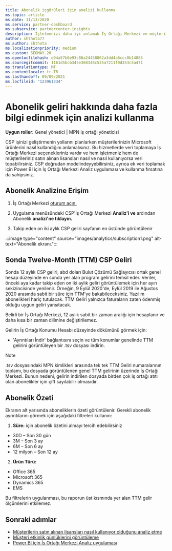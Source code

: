 ```yaml
---
title: Abonelik içgörüleri için analizi kullanma
ms.topic: article
ms.date: 11/13/2020
ms.service: partner-dashboard
ms.subservice: partnercenter-insights
description: İşletmenizi daha iyi anlamak İş Ortağı Merkezi ve müşterilerimizin satın aldığınız lisansları nasıl kullanabileceğini öğrenmek için İş Ortağı Merkezi'de analiz kullanmayı öğrenin.
author: shthota77
ms.author: shthota
ms.localizationpriority: medium
ms.custom: SEOMAY.20
ms.openlocfilehash: e94a57b6e93c86a24458862a3dd4a6ccc0b14885
ms.sourcegitcommit: 1161d5bcb345e368348c535a7211f0d353c5a471
ms.translationtype: MT
ms.contentlocale: tr-TR
ms.lasthandoff: 09/09/2021
ms.locfileid: "123961334"
---
```

# <a name="use-analytics-to-learn-more-about-subscription-revenue"></a>Abonelik geliri hakkında daha fazla bilgi edinmek için analizi kullanma

**Uygun roller:** Genel yönetici | MPN iş ortağı yöneticisi

CSP işinizi geliştirmenin yollarını planlarken müşterilerinizin Microsoft ürünlerini nasıl kullandığını anlamalısınız. Bu hizmetlerde veri toplamaya İş Ortağı Merkezi seçenekleriniz vardır ve hem işletmeniz hem de müşterileriniz satın alınan lisansları nasıl ve nasıl kullanıyorsa veri topabilirsiniz. CSP doğrudan modelindeyyebilirsiniz, ayrıca ek veri toplamak için Power BI için İş Ortağı Merkezi Analiz uygulaması ve kullanma fırsatına da sahipsiniz.

## <a name="access-to-the-subscription-analytics"></a>Abonelik Analizine Erişim

1. İş Ortağı Merkezi [oturum açın.](https://partner.microsoft.com/dashboard/home)
1. Uygulama menüsündeki CSP'İş Ortağı Merkezi **Analiz'i ve** ardından Abonelik **analizi'ne tıklayın.**

1. Takip eden on iki aylık CSP geliri sayfanın en üstünde görüntülenir

:::image type="content" source="images/analytics/subscription1.png" alt-text="Abonelik ekranı.":::

## <a name="trailing-twelve-month-ttm-csp-revenue"></a>Sonda Twelve-Month (TTM) CSP Geliri

Sonda 12 aylık CSP geliri, abd doları Bulut Çözümü Sağlayıcısı ortak genel hesap düzeyinde en sonda yer alan program gelirini temsil eder. Veriler, önceki aya kadar takip eden on iki aylık geliri görüntülemek için her ayın sekizincisinde yenilenir. Örneğin, 9 Eylül 2020'de, Eylül 2019 ile Ağustos 2020 arasında sabit bir süre için TTM'ye bakabileceksiniz. Yazılım abonelikleri hariç tutulacak. TTM Geliri yalnızca faturaların zaten ödenmiş olduğu uygun geliri yansıtacak. 

Belirli bir İş Ortağı Merkezi, 12 aylık sabit bir zaman aralığı için hesaplanır ve daha kısa bir zaman dilimine değiştirilemez.

Gelirin İş Ortağı Konumu Hesabı düzeyinde dökümünü görmek için:

- 'Ayrıntıları İndir' bağlantısını seçin ve tüm konumlar genelinde TTM gelirini görüntüleyen bir .tsv dosyası indirin.

>[!NOTE] 
>.tsv dosyasındaki MPN kimlikleri arasında tek tek TTM Geliri numaralarının toplamı, bu dosyada görüntülenen genel TTM gelirinin üzerinde İş Ortağı Merkezi. Bunun nedeni, gelirin indirilen dosyada birden çok iş ortağı atıtı olan abonelikler için çift sayılabilir olmasıdır.

## <a name="subscription-summary"></a>Abonelik Özeti

Ekranın alt yarısında aboneliklerin özeti görüntülenir. Gerekli abonelik ayrıntılarını görmek için aşağıdaki filtreleri kullanın:  

1. **Süre:** için abonelik özetini almayı tercih edebilirsiniz 

- 30D – Son 30 gün
- 3M – Son 3 ay
- 6M – Son 6 ay
- 12 milyon – Son 12 ay

2. **Ürün Türü:**
 
- Office 365
- Microsoft 365
- Dynamics 365
- EMS

Bu filtrelerin uygulanması, bu raporun üst kısmında yer alan TTM gelir ölçümlerini etkilemez.


 
## <a name="next-steps"></a>Sonraki adımlar

- [Müşterilerin satın alınan lisansları nasıl kullanıyor olduğunu analiz etme](increasing-adoption-and-satisfaction.md)  
- [Müşteri etkinlik günlüklerini görüntüleme](activity-logs.md)
- [Power BI için İş Ortağı Merkezi Analiz uygulaması](power-bi-app-for-direct-partners.md)






